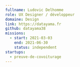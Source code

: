 ```yaml
---
fullname: Ludovic Delhomme
role: UX Designer / développeur
domaine: Design
link: https://datayama.fr
github: datayama38
missions:
  - start: 2021-03-03
    end: 2021-06-30
    status: independent
startups:
  - preuve-de-covoiturage
---
```


